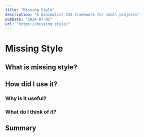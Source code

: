 ```yaml
---
title: "Missing Style"
description: "A minimalist CSS framework for small projects"
pubDate: "2024-07-01"
url: "https://missing.style/"
---
```


# Missing Style

## What is missing style?

## How did I use it?

### Why is it useful?

### What do I think of it?

## Summary
